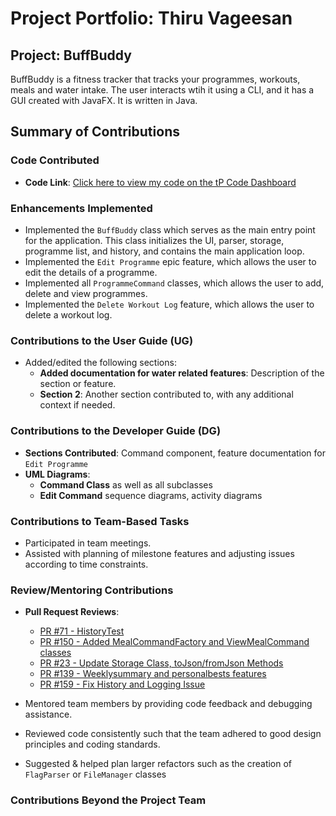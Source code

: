 # Project Portfolio: Thiru Vageesan

## Project: BuffBuddy

BuffBuddy is a fitness tracker that tracks your programmes, workouts, meals and water intake. The user interacts wtih
it using a CLI, and it has a GUI created with JavaFX. It is written in Java.

## Summary of Contributions

### Code Contributed

- **Code Link**: [Click here to view my code on the tP Code Dashboard](https://nus-cs2113-ay2425s1.github.io/tp-dashboard/?search=TVageesan&breakdown=true&sort=groupTitle%20dsc&sortWithin=title&since=2024-09-20&timeframe=commit&mergegroup=&groupSelect=groupByRepos&checkedFileTypes=docs~functional-code~test-code~other&tabOpen=true&tabType=authorship&tabAuthor=Bev-low&tabRepo=AY2425S1-CS2113-W10-3%2Ftp%5Bmaster%5D&authorshipIsMergeGroup=false&authorshipFileTypes=docs~functional-code~test-code~other&authorshipIsBinaryFileTypeChecked=false&authorshipIsIgnoredFilesChecked=false)

### Enhancements Implemented

- Implemented the `BuffBuddy` class which serves as the main entry point for the application. This class initializes the UI, parser, storage, programme list, and history, and contains the main application loop.
- Implemented the `Edit Programme` epic feature, which allows the user to edit the details of a programme.
- Implemented all `ProgrammeCommand` classes, which allows the user to add, delete and view programmes.
- Implemented the `Delete Workout Log` feature, which allows the user to delete a workout log.

### Contributions to the User Guide (UG)

- Added/edited the following sections:
  - **Added documentation for water related features**: Description of the section or feature.
  - **Section 2**: Another section contributed to, with any additional context if needed.

### Contributions to the Developer Guide (DG)

- **Sections Contributed**: Command component, feature documentation for `Edit Programme`
- **UML Diagrams**:
  - **Command Class** as well as all subclasses
  - **Edit Command** sequence diagrams, activity diagrams

### Contributions to Team-Based Tasks

- Participated in team meetings.
- Assisted with planning of milestone features and adjusting issues according to time constraints.

### Review/Mentoring Contributions

- **Pull Request Reviews**:

  - [PR #71 - HistoryTest](https://github.com/AY2425S1-CS2113-W10-3/tp/pull/71)
  - [PR #150 - Added MealCommandFactory and ViewMealCommand classes](https://github.com/AY2425S1-CS2113-W10-3/tp/pull/150)
  - [PR #23 - Update Storage Class, toJson/fromJson Methods](https://github.com/AY2425S1-CS2113-W10-3/tp/pull/23)
  - [PR #139 - Weeklysummary and personalbests features](https://github.com/AY2425S1-CS2113-W10-3/tp/pull/139)
  - [PR #159 - Fix History and Logging Issue](https://github.com/AY2425S1-CS2113-W10-3/tp/pull/159)

- Mentored team members by providing code feedback and debugging assistance.
- Reviewed code consistently such that the team adhered to good design principles and coding standards.
- Suggested & helped plan larger refactors such as the creation of `FlagParser` or `FileManager` classes

### Contributions Beyond the Project Team
